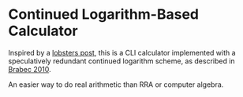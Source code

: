 Continued Logarithm-Based Calculator
=

Inspired by a [lobsters post](https://lobste.rs/s/xjrlj2/how_android_s_calculator_works_with_real), this is a CLI calculator implemented with a speculatively redundant continued logarithm scheme, as described in [Brabec 2010](TODO).

An easier way to do real arithmetic than RRA or computer algebra.